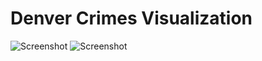 # Denver Crimes Visualization

![Screenshot](./public/img/screenshot.png)
![Screenshot](./public/img/quartiers.png)